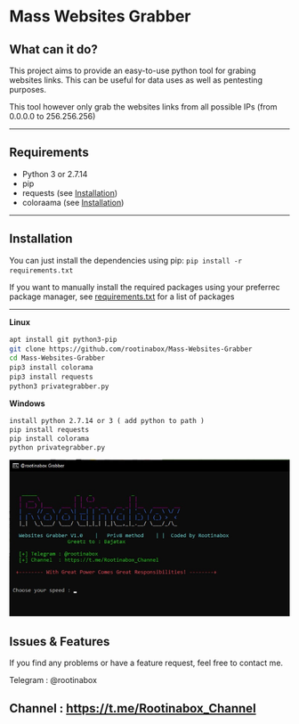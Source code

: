 # Mass Websites Grabber


## What can it do?
This project aims to provide an easy-to-use python tool for grabing websites links. This can be useful for data uses as well as pentesting purposes.

This tool however only grab the websites links from all possible IPs (from 0.0.0.0 to 256.256.256)

---

## Requirements
* Python 3 or 2.7.14
* pip
* requests (see [Installation](#Installation))
* coloraama (see [Installation](#Installation))

---

## Installation
You can just install the dependencies using pip: `pip install -r requirements.txt`

If you want to manually install the required packages using your preferrec package manager, see [requirements.txt](requirements.txt) for a list of packages

---
**Linux**
```bash
apt install git python3-pip
git clone https://github.com/rootinabox/Mass-Websites-Grabber
cd Mass-Websites-Grabber 
pip3 install colorama
pip3 install requests
python3 privategrabber.py
```
**Windows**
```
install python 2.7.14 or 3 ( add python to path )
pip install requests
pip install colorama
python privategrabber.py
```
<img src="banner.jpg">


## Issues & Features
If you find any problems or have a feature request, feel free to contact me.

Telegram : @rootinabox

Channel  : https://t.me/Rootinabox_Channel
---
